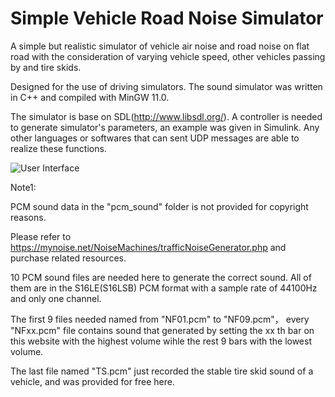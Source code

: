 # Simple Vehicle Road Noise Simulator
A simple but realistic simulator of vehicle air noise and road noise on flat road with the consideration  of varying vehicle speed, other vehicles passing by and tire skids.

Designed for the use of driving simulators. The sound simulator was written in C++ and compiled with MinGW 11.0. 

The simulator is base on SDL(http://www.libsdl.org/). 
A controller is needed to generate simulator's parameters, an example was given in Simulink. Any other languages or softwares that can sent UDP messages are able to realize these functions.

![User Interface](https://github.com/tk166/Vehicle-Road-Noise-Simulator/blob/main/pics/P0001.png)


Note1:

PCM sound data in the "pcm_sound" folder is not provided for copyright reasons.

Please refer to https://mynoise.net/NoiseMachines/trafficNoiseGenerator.php and purchase related resources.

10 PCM sound files are needed here to generate the correct sound. All of them are in the S16LE(S16LSB) PCM format with a sample rate of 44100Hz and only one channel.

The first 9 files needed named from "NF01.pcm"  to "NF09.pcm"， every "NFxx.pcm" file contains sound that generated by setting the xx th bar on this website with the highest volume wihle the rest 9 bars with the lowest  volume. 

The last file named "TS.pcm" just recorded the stable tire skid sound of a vehicle, and was provided for free here.
